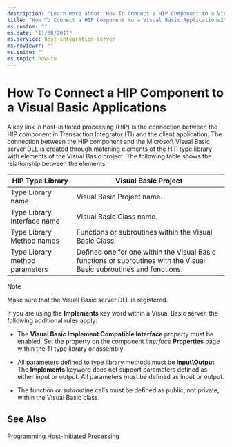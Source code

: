 ```yaml
---
description: "Learn more about: How To Connect a HIP Component to a Visual Basic Applications"
title: "How To Connect a HIP Component to a Visual Basic Applications2"
ms.custom: ""
ms.date: "11/30/2017"
ms.service: host-integration-server
ms.reviewer: ""
ms.suite: ""
ms.topic: how-to
---
```

# How To Connect a HIP Component to a Visual Basic Applications
A key link in host-initiated processing (HIP) is the connection between the HIP component in Transaction Integrator (TI) and the client application. The connection between the HIP component and the Microsoft Visual Basic server DLL is created through matching elements of the HIP type library with elements of the Visual Basic project. The following table shows the relationship between the elements.  
  
|HIP Type Library|Visual Basic Project|  
|----------------------|--------------------------|  
|Type Library name|Visual Basic Project name.|  
|Type Library Interface name|Visual Basic Class name.|  
|Type Library Method names|Functions or subroutines within the Visual Basic Class.|  
|Type Library method parameters|Defined one for one within the Visual Basic functions or subroutines with the Visual Basic subroutines and functions.|  
  
> [!NOTE]
>  Make sure that the Visual Basic server DLL is registered.  
  
 If you are using the **Implements** key word within a Visual Basic server, the following additional rules apply:  
  
-   The **Visual Basic Implement Compatible Interface** property must be enabled. Set the property on the component *interface* **Properties** page within the TI type library or assembly  
  
-   All parameters defined to type library methods must be **Input\Output**. The **Implements** keyword does not support parameters defined as either input or output. All parameters must be defined as input or output.  
  
-   The function or subroutine calls must be defined as public, not private, within the Visual Basic class.  
  
## See Also  
 [Programming Host-Initiated Processing](../core/programming-host-initiated-processing1.md)
